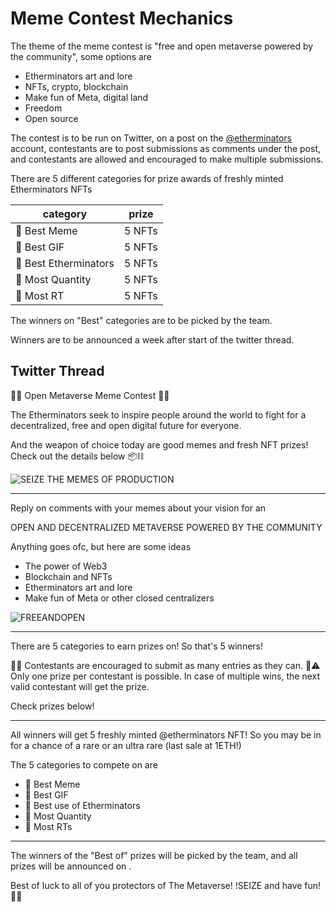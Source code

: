 Meme Contest Mechanics
======================

The theme of the meme contest is "free and open metaverse powered by the community", some options are

- Etherminators art and lore
- NFTs, crypto, blockchain
- Make fun of Meta, digital land
- Freedom
- Open source

The contest is to be run on Twitter, on a post on the [@etherminators](https://twitter.com/etherminators) account, 
contestants are to post submissions as comments under the post, 
and contestants are allowed and encouraged to make multiple submissions.

There are 5 different categories for prize awards of freshly minted Etherminators NFTs

|category|prize|
|------------------|------|
|🤡 Best Meme      |5 NFTs|
|🎥 Best GIF       |5 NFTs|
|💎 Best Etherminators |5 NFTs|
|🔢 Most Quantity  |5 NFTs|
|🐥 Most RT        |5 NFTs|

The winners on "Best" categories are to be picked by the team.

Winners are to be announced a week after start of the twitter thread.


Twitter Thread
--------------

🦾🤖  Open Metaverse Meme Contest 🦾🐸

The Etherminators seek to inspire people around the world to fight for a decentralized, free and open digital future for everyone.

And the weapon of choice today are good memes and fresh NFT prizes!
Check out the details below 📦⛓

![SEIZE THE MEMES OF PRODUCTION](https://s3-us-west-2.amazonaws.com/gifjifapp/gifUploads/fXjgqVyB1A17XmxHv3gFHwnw41KTVR.gif)
  
------
  
Reply on comments with your memes about your vision for an

OPEN AND DECENTRALIZED METAVERSE POWERED BY THE COMMUNITY

Anything goes ofc, but here are some ideas 
- The power of Web3
- Blockchain and NFTs
- Etherminators art and lore
- Make fun of Meta or other closed centralizers

![FREEANDOPEN](https://imgflip.com/i/6go6wj)
  
-----
  
There are 5 categories to earn prizes on! So that's 5 winners!

🎉🥳  Contestants are encouraged to submit as many entries as they can.
🚨⚠️ Only one prize per contestant is possible. In case of multiple wins, the next valid contestant will get the prize.

Check prizes below!
<gif>

-----
  
All winners will get 5 freshly minted @etherminators NFT!
So you may be in for a chance of a rare or an ultra rare (last sale at 1ETH!)

The 5 categories to compete on are
- 🤡  Best Meme
- 🎥  Best GIF 
- 💎  Best use of Etherminators
- 🔢  Most Quantity
- 🐥  Most RTs

<meme>

-----
  
The winners of the "Best of" prizes will be picked by the team, and all prizes will be announced on <date>.

Best of luck to all of you protectors of The Metaverse!
!SEIZE and have fun! 🦾🐸
<gif>

